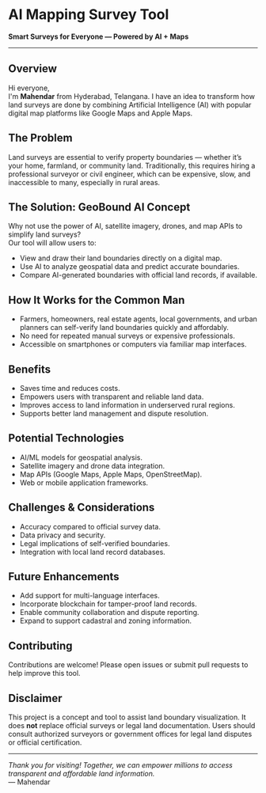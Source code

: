 # AI Mapping Survey Tool  
**Smart Surveys for Everyone — Powered by AI + Maps**

---

## Overview  
Hi everyone,  
I'm **Mahendar** from Hyderabad, Telangana. I have an idea to transform how land surveys are done by combining Artificial Intelligence (AI) with popular digital map platforms like Google Maps and Apple Maps.

## The Problem  
Land surveys are essential to verify property boundaries — whether it’s your home, farmland, or community land. Traditionally, this requires hiring a professional surveyor or civil engineer, which can be expensive, slow, and inaccessible to many, especially in rural areas.

## The Solution: GeoBound AI Concept  
Why not use the power of AI, satellite imagery, drones, and map APIs to simplify land surveys?  
Our tool will allow users to:  
- View and draw their land boundaries directly on a digital map.  
- Use AI to analyze geospatial data and predict accurate boundaries.  
- Compare AI-generated boundaries with official land records, if available.

## How It Works for the Common Man  
- Farmers, homeowners, real estate agents, local governments, and urban planners can self-verify land boundaries quickly and affordably.  
- No need for repeated manual surveys or expensive professionals.  
- Accessible on smartphones or computers via familiar map interfaces.

## Benefits  
- Saves time and reduces costs.  
- Empowers users with transparent and reliable land data.  
- Improves access to land information in underserved rural regions.  
- Supports better land management and dispute resolution.

## Potential Technologies  
- AI/ML models for geospatial analysis.  
- Satellite imagery and drone data integration.  
- Map APIs (Google Maps, Apple Maps, OpenStreetMap).  
- Web or mobile application frameworks.

## Challenges & Considerations  
- Accuracy compared to official survey data.  
- Data privacy and security.  
- Legal implications of self-verified boundaries.  
- Integration with local land record databases.

## Future Enhancements  
- Add support for multi-language interfaces.  
- Incorporate blockchain for tamper-proof land records.  
- Enable community collaboration and dispute reporting.  
- Expand to support cadastral and zoning information.

## Contributing  
Contributions are welcome! Please open issues or submit pull requests to help improve this tool.

## Disclaimer  
This project is a concept and tool to assist land boundary visualization. It does **not** replace official surveys or legal land documentation. Users should consult authorized surveyors or government offices for legal land disputes or official certification.

---

*Thank you for visiting! Together, we can empower millions to access transparent and affordable land information.*  
— Mahendar
